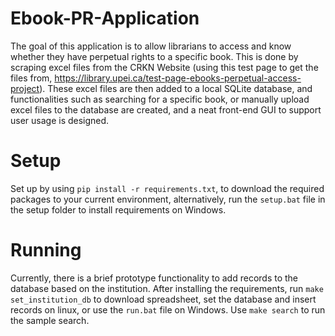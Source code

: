 # Ebook-PR-Application

The goal of this application is to allow librarians to access and know whether they have perpetual rights to a specific book.
This is done by scraping excel files from the CRKN Website (using this test page to get the files from, https://library.upei.ca/test-page-ebooks-perpetual-access-project). These excel files are then added to a local SQLite database, and functionalities such as searching for a specific book, or manually upload excel files to the database are created, and a neat front-end GUI to support user usage is designed.

# Setup
Set up by using ```pip install -r requirements.txt```, to download the required packages to your current environment, alternatively, run the ```setup.bat``` file in the setup folder to install requirements on Windows.

# Running
Currently, there is a brief prototype functionality to add records to the database based on the institution. After installing the requirements, run ```make set_institution_db``` to download spreadsheet, set the database and insert records on linux, or use the ```run.bat``` file on Windows. Use ```make search``` to run the sample search.

